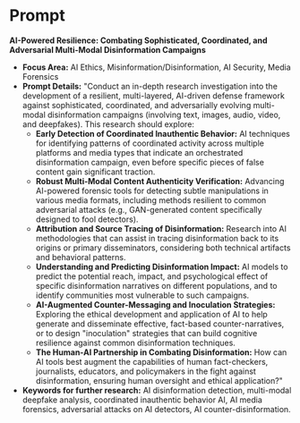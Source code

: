 # Prompt

**AI-Powered Resilience: Combating Sophisticated, Coordinated, and Adversarial
Multi-Modal Disinformation Campaigns**

- **Focus Area:** AI Ethics, Misinformation/Disinformation, AI Security, Media Forensics
- **Prompt Details:** "Conduct an in-depth research investigation into the development of a resilient, multi-layered, AI-driven defense framework against sophisticated, coordinated, and adversarially evolving multi-modal disinformation campaigns (involving text, images, audio, video, and deepfakes). This research should explore:
  - **Early Detection of Coordinated Inauthentic Behavior:** AI techniques for identifying patterns of coordinated activity across multiple platforms and media types that indicate an orchestrated disinformation campaign, even before specific pieces of false content gain significant traction.
  - **Robust Multi-Modal Content Authenticity Verification:** Advancing AI-powered forensic tools for detecting subtle manipulations in various media formats, including methods resilient to common adversarial attacks (e.g., GAN-generated content specifically designed to fool detectors).
  - **Attribution and Source Tracing of Disinformation:** Research into AI methodologies that can assist in tracing disinformation back to its origins or primary disseminators, considering both technical artifacts and behavioral patterns.
  - **Understanding and Predicting Disinformation Impact:** AI models to predict the potential reach, impact, and psychological effect of specific disinformation narratives on different populations, and to identify communities most vulnerable to such campaigns.
  - **AI-Augmented Counter-Messaging and Inoculation Strategies:** Exploring the ethical development and application of AI to help generate and disseminate effective, fact-based counter-narratives, or to design "inoculation" strategies that can build cognitive resilience against common disinformation techniques.
  - **The Human-AI Partnership in Combating Disinformation:** How can AI tools best augment the capabilities of human fact-checkers, journalists, educators, and policymakers in the fight against disinformation, ensuring human oversight and ethical application?"
- **Keywords for further research:** AI disinformation detection, multi-modal deepfake analysis, coordinated inauthentic behavior AI, AI media forensics, adversarial attacks on AI detectors, AI counter-disinformation.
